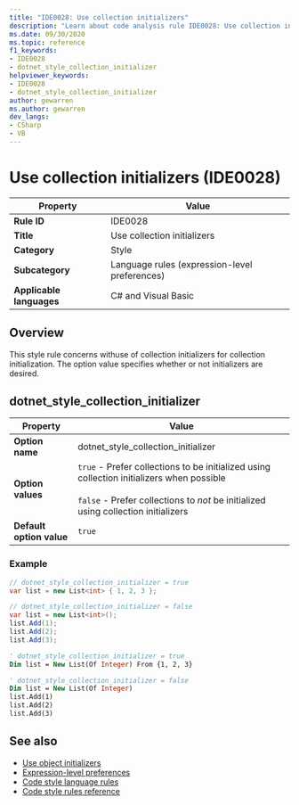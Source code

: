 ```yaml
---
title: "IDE0028: Use collection initializers"
description: "Learn about code analysis rule IDE0028: Use collection initializers"
ms.date: 09/30/2020
ms.topic: reference
f1_keywords:
- IDE0028
- dotnet_style_collection_initializer
helpviewer_keywords:
- IDE0028
- dotnet_style_collection_initializer
author: gewarren
ms.author: gewarren
dev_langs:
- CSharp
- VB
---
```

# Use collection initializers (IDE0028)

|Property|Value|
|-|-|
| **Rule ID** | IDE0028 |
| **Title** | Use collection initializers |
| **Category** | Style |
| **Subcategory** | Language rules (expression-level preferences) |
| **Applicable languages** | C# and Visual Basic |

## Overview

This style rule concerns withuse of collection initializers for collection initialization. The option value specifies whether or not initializers are desired.

## dotnet_style_collection_initializer

|Property|Value|
|-|-|
| **Option name** | dotnet_style_collection_initializer
| **Option values** | `true` - Prefer collections to be initialized using collection initializers when possible<br /><br />`false` - Prefer collections to *not* be initialized using collection initializers |
| **Default option value** | `true` |

### Example

```csharp
// dotnet_style_collection_initializer = true
var list = new List<int> { 1, 2, 3 };

// dotnet_style_collection_initializer = false
var list = new List<int>();
list.Add(1);
list.Add(2);
list.Add(3);
```

```vb
' dotnet_style_collection_initializer = true
Dim list = New List(Of Integer) From {1, 2, 3}

' dotnet_style_collection_initializer = false
Dim list = New List(Of Integer)
list.Add(1)
list.Add(2)
list.Add(3)
```

## See also

- [Use object initializers](ide0017.md)
- [Expression-level preferences](expression-level-preferences.md)
- [Code style language rules](language-rules.md)
- [Code style rules reference](index.md)
